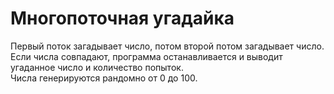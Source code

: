 # Многопоточная угадайка
Первый поток загадывает число, потом второй потом загадывает число.  
Если числа совпадают, программа останавливается и выводит угаданное число и количество попыток.  
Числа генерируются рандомно от 0 до 100.

